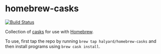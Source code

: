 homebrew-casks
===========

[![Build Status](https://img.shields.io/travis/com/halyard/homebrew-casks.svg)](https://travis-ci.com/halyard/homebrew-casks)

Collection of [casks](https://github.com/caskroom/homebrew-cask) for use with [Homebrew](https://github.com/Homebrew/homebrew).

To use, first tap the repo by running `brew tap halyard/homebrew-casks` and then install programs using `brew cask install`.


